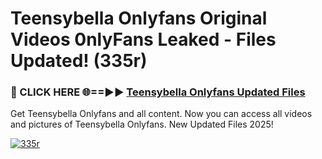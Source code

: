# Teensybella Onlyfans Original Videos 0nlyFans Leaked - Files Updated! (335r)

<h3>🔴 CLICK HERE 🌐==►► <a href="https://tinyurl.com/ehrbuxhb" rel="nofollow">Teensybella Onlyfans Updated Files</a></h3>

Get Teensybella Onlyfans and all content. Now you can access all videos and pictures of Teensybella Onlyfans. New Updated Files 2025!

[![335r](https://i.imgur.com/lVYEuWS.gif)](https://tinyurl.com/ehrbuxhb)
